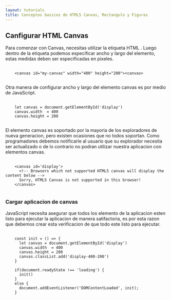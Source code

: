 ```yaml
---
layout: tutorials
title: Conceptos basicos de HTML5 Canvas, Rectangulo y Figuras
---
```

<h2 class="tutorials-content__sub-title">Canfigurar HTML Canvas</h2>

<p class="tutorials-content__text">Para comenzar con Canvas, necesitas utilizar la etiqueta HTML <canvas>. Luego dentro de la etiqueta podemos especificar ancho y largo del elemento, estas medidas deben ser especificadas en pixeles.</p>

<pre>
  <code class="language-html">
    &lt;canvas id="my-canvas" width="400" height="200"&gt;&lt;canvas&gt;
  </code>
</pre>

<p class="tutorials-content__text">Otra manera de configurar ancho y largo del elemento canvas es por medio de JavaScript.</p>

<pre>
  <code class="language-javascript">
    let canvas = document.getElementById('display')
    canvas.width  = 400
    canvas.height = 200
  </code>
</pre>

<p class="tutorials-content__text">El elemento canvas es soportado por la mayoria de los exploradores de nueva generacion, pero existen ocasiones que no todos soportan. Como programadores debemos notificarle al usuario que su explorador necesita ser actualizado o de lo contrario no podran utilizar nuestra aplicacion con elementos canvas.</p>

<pre>
  <code class="language-html">    
    &lt;canvas id='display'&gt;
      &lt;!-- Browsers which not supported HTML5 canvas will display the content below --&gt;
      Sorry, HTML5 Canvas is not supported in this browser!
    &lt;/canvas&gt;
  </code>
</pre>

<h3 class="tutorials-content__sub-title">Cargar aplicacion de canvas</h3>

<p class="tutorials-content__text">JavaScript necesita asegurar que todos los elemento de la aplicacion esten listo para ejecutar la aplicacion de manera satifactoria, es por esta razon que debemos crear esta verificacion de que todo este listo para ejecutar.</p>

<pre>
  <code class="language-javascript">
    const init = () => {
      let canvas = document.getElementById('display')
      canvas.width  = 400
      canvas.height = 200
      canvas.classList.add('display-400-200')
    }
    
    if(document.readyState !== 'loading') {
      init()
    } 
    else {
      document.addEventListener('DOMContentLoaded', init);
    }
  </code>
</pre>
